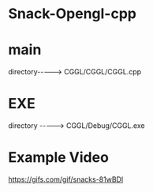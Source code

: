 # Snack-Opengl-cpp
# main 
directory-----> CGGL/CGGL/CGGL.cpp
# EXE 
directory -----> CGGL/Debug/CGGL.exe
# Example Video
https://gifs.com/gif/snacks-81wBDl
